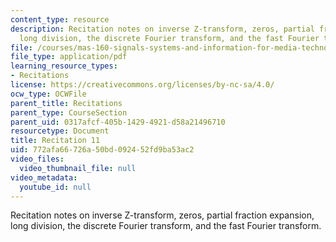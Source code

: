 ```yaml
---
content_type: resource
description: Recitation notes on inverse Z-transform, zeros, partial fraction expansion,
  long division, the discrete Fourier transform, and the fast Fourier transform.
file: /courses/mas-160-signals-systems-and-information-for-media-technology-fall-2007/772afa66726a50bd092452fd9ba53ac2_rec11.pdf
file_type: application/pdf
learning_resource_types:
- Recitations
license: https://creativecommons.org/licenses/by-nc-sa/4.0/
ocw_type: OCWFile
parent_title: Recitations
parent_type: CourseSection
parent_uid: 0317afcf-405b-1429-4921-d58a21496710
resourcetype: Document
title: Recitation 11
uid: 772afa66-726a-50bd-0924-52fd9ba53ac2
video_files:
  video_thumbnail_file: null
video_metadata:
  youtube_id: null
---
```

Recitation notes on inverse Z-transform, zeros, partial fraction expansion, long division, the discrete Fourier transform, and the fast Fourier transform.